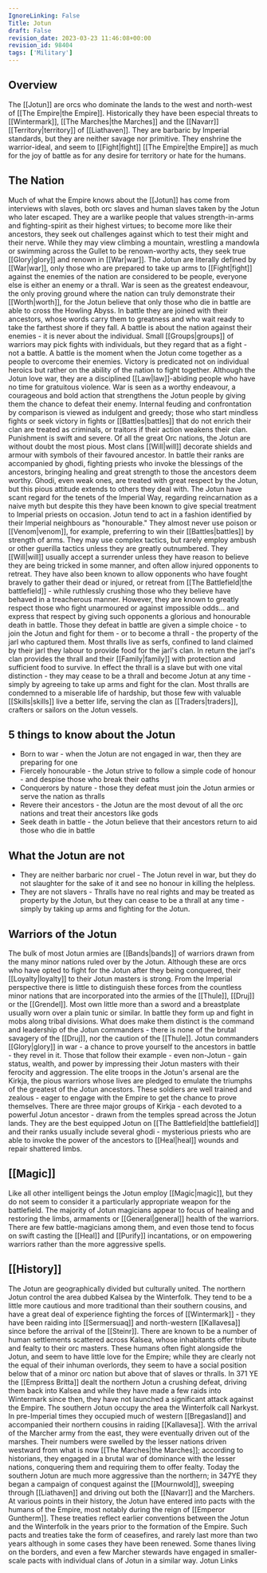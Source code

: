 ```yaml
---
IgnoreLinking: False
Title: Jotun
draft: False
revision_date: 2023-03-23 11:46:08+00:00
revision_id: 98404
tags: ['Military']
---
```


## Overview
The [[Jotun]] are orcs who dominate the lands to the west and north-west of [[The Empire|the Empire]]. Historically they have been especial threats to [[Wintermark]], [[The Marches|the Marches]] and the [[Navarr]] [[Territory|territory]] of [[Liathaven]]. They are barbaric by Imperial standards, but they are neither savage nor primitive. They enshrine the warrior-ideal, and seem to [[Fight|fight]] [[The Empire|the Empire]] as much for the joy of battle as for any desire for territory or hate for the humans. 
## The Nation
Much of what the Empire knows about the [[Jotun]] has come from interviews with slaves, both orc slaves and human slaves taken by the Jotun who later escaped. They are a warlike people that values strength-in-arms and fighting-spirit as their highest virtues; to become more like their ancestors, they seek out challenges against which to test their might and their nerve. While they may view climbing a mountain, wrestling a mandowla or swimming across the Gullet to be renown-worthy acts, they seek true [[Glory|glory]] and renown in [[War|war]].
The Jotun are literally defined by [[War|war]], only those who are prepared to take up arms to [[Fight|fight]] against the enemies of the nation are considered to be people, everyone else is either an enemy or a thrall. War is seen as the greatest endeavour, the only proving ground where the nation can truly demonstrate their [[Worth|worth]], for the Jotun believe that only those who die in battle are able to cross the Howling Abyss. In battle they are joined with their ancestors, whose words carry them to greatness and who wait ready to take the farthest shore if they fall. A battle is about the nation against their enemies - it is never about the individual. Small [[Groups|groups]] of warriors may pick fights with individuals, but they regard that as a fight - not a battle. A battle is the moment when the Jotun come together as a people to overcome their enemies. Victory is predicated not on individual heroics but rather on the ability of the nation to fight together.
Although the Jotun love war, they are a disciplined [[Law|law]]-abiding people who have no time for gratuitous violence. War is seen as a worthy endeavour, a courageous and bold action that strengthens the Jotun people by giving them the chance to defeat their enemy. Internal feuding and confrontation by comparison is viewed as indulgent and greedy; those who start mindless fights or seek victory in fights or [[Battles|battles]] that do not enrich their clan are treated as criminals, or traitors if their action weakens their clan. Punishment is swift and severe.
Of all the great Orc nations, the Jotun are without doubt the most pious. Most clans [[Will|will]] decorate shields and armour with symbols of their favoured ancestor. In battle their ranks are accompanied by ghodi, fighting priests who invoke the blessings of the ancestors, bringing healing and great strength to those the ancestors deem worthy. Ghodi, even weak ones, are treated with great respect by the Jotun, but this pious attitude extends to others they deal with. The Jotun have scant regard for the tenets of the Imperial Way, regarding reincarnation as a naive myth but despite this they have been known to give special treatment to Imperial priests on occasion.
Jotun tend to act in a fashion identified by their Imperial neighbours as "honourable." They almost never use poison or [[Venom|venom]], for example, preferring to win their [[Battles|battles]] by strength of arms. They may use complex tactics, but rarely employ ambush or other guerilla tactics unless they are greatly outnumbered. They [[Will|will]] usually accept a surrender unless they have reason to believe they are being tricked in some manner, and often allow injured opponents to retreat. They have also been known to allow opponents who have fought bravely to gather their dead or injured, or retreat from [[The Battlefield|the battlefield]] - while ruthlessly crushing those who they believe have behaved in a treacherous manner. However, they are known to greatly respect those who fight unarmoured or against impossible odds... and express that respect by giving such opponents a glorious and honourable death in battle.
Those they defeat in battle are given a simple choice - to join the Jotun and fight for them - or to become a thrall - the property of the jarl who captured them. Most thralls live as serfs, confined to land claimed by their jarl they labour to provide food for the jarl's clan. In return the jarl's clan provides the thrall and their [[Family|family]] with protection and sufficient food to survive. In effect the thrall is a slave but with one vital distinction - they may cease to be a thrall and become Jotun at any time - simply by agreeing to take up arms and fight for the clan. Most thralls are condemned to a miserable life of hardship, but those few with valuable [[Skills|skills]] live a better life, serving the clan as [[Traders|traders]], crafters or sailors on the Jotun vessels.
## 5 things to know about the Jotun
* Born to war - when the Jotun are not engaged in war, then they are preparing for one
* Fiercely honourable - the Jotun strive to follow a simple code of honour - and despise those who break their oaths
* Conquerors by nature - those they defeat must join the Jotun armies or serve the nation as thralls
* Revere their ancestors - the Jotun are the most devout of all the orc nations and treat their ancestors like gods
* Seek death in battle - the Jotun believe that their ancestors return to aid those who die in battle
## What the Jotun are not
* They are neither barbaric nor cruel - The Jotun revel in war, but they do not slaughter for the sake of it and see no honour in killing the helpless.
* They are not slavers - Thralls have no real rights and may be treated as property by the Jotun, but they can cease to be a thrall at any time - simply by taking up arms and fighting for the Jotun.
## Warriors of the Jotun
The bulk of most Jotun armies are [[Bands|bands]] of warriors drawn from the many minor nations ruled over by the Jotun. Although these are orcs who have opted to fight for the Jotun after they being conquered, their [[Loyalty|loyalty]] to their Jotun masters is strong. From the Imperial perspective there is little to distinguish these forces from the countless minor nations that are incorporated into the armies of the [[Thule]], [[Druj]] or the [[Grendel]]. Most own little more than a sword and a breastplate usually worn over a plain tunic or similar. In battle they form up and fight in mobs along tribal divisions. What does make them distinct is the command and leadership of the Jotun commanders - there is none of the brutal savagery of the [[Druj]], nor the caution of the [[Thule]]. Jotun commanders [[Glory|glory]] in war - a chance to prove yourself to the ancestors in battle - they revel in it. Those that follow their example - even non-Jotun - gain status, wealth, and power by impressing their Jotun masters with their ferocity and aggression.
The elite troops in the Jotun's arsenal are the Kirkja, the pious warriors whose lives are pledged to emulate the triumphs of the greatest of the Jotun ancestors. These soldiers are well trained and zealous - eager to engage with the Empire to get the chance to prove themselves. There are three major groups of Kirkja - each devoted to a powerful Jotun ancestor - drawn from the temples spread across the Jotun lands. They are the best equipped Jotun on [[The Battlefield|the battlefield]] and their ranks usually include several ghodi - mysterious priests who are able to invoke the power of the ancestors to [[Heal|heal]] wounds and repair shattered limbs.
## [[Magic]]
Like all other intelligent beings the Jotun employ [[Magic|magic]], but they do not seem to consider it a particularly appropriate weapon for the battlefield. The majority of Jotun magicians appear to focus of healing and restoring the limbs, armaments or [[General|general]] health of the warriors. There are few battle-magicians among them, and even those tend to focus on swift casting the [[Heal]] and [[Purify]] incantations, or on empowering warriors rather than the more aggressive spells.
## [[History]]
The Jotun are geographically divided but culturally united. The northern Jotun control the area dubbed Kalsea by the Winterfolk. They tend to be a little more cautious and more traditional than their southern cousins, and have a great deal of experience fighting the forces of [[Wintermark]] - they have been raiding into [[Sermersuaq]] and north-western [[Kallavesa]] since before the arrival of the [[Steinr]]. There are known to be a number of human settlements scattered across Kalsea, whose inhabitants offer tribute and fealty to their orc masters. These humans often fight alongside the Jotun, and seem to have little love for the Empire; while they are clearly not the equal of their inhuman overlords, they seem to have a social position below that of a minor orc nation but above that of slaves or thralls. In 371 YE the [[Empress Britta]] dealt the northern Jotun a crushing defeat, driving them back into Kalsea and while they have made a few raids into Wintermark since then, they have not launched a significant attack against the Empire.
The southern Jotun occupy the area the Winterfolk call Narkyst. In pre-Imperial times they occupied much of western [[Bregasland]] and accompanied their northern cousins in raiding [[Kallavesa]]. With the arrival of the Marcher army from the east, they were eventually driven out of the marshes. Their numbers were swelled by the lesser nations driven westward from what is now [[The Marches|the Marches]]; according to historians, they engaged in a brutal war of dominance with the lesser nations, conquering them and requiring them to offer fealty. Today the southern Jotun are much more aggressive than the northern; in 347YE they began a campaign of conquest against the [[Mournwold]], sweeping through [[Liathaven]] and driving out both the [[Navarr]] and the Marchers. 
At various points in their history, the Jotun have entered into pacts with the humans of the Empire, most notably during the reign of [[Emperor Guntherm]]. These treaties reflect earlier conventions between the Jotun and the Winterfolk in the years prior to the formation of the Empire. Such pacts and treaties take the form of ceasefires, and rarely last more than two years although in some cases they have been renewed. Some thanes living on the borders, and even a few Marcher stewards have engaged in smaller-scale pacts with individual clans of Jotun in a similar way.
Jotun Links
